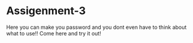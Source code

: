 # Assigenment-3

Here you can make you password and you dont even have to think about what to use!!
Come here and try it out!
